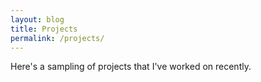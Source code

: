 ```yaml
---
layout: blog
title: Projects
permalink: /projects/
---
```


Here's a sampling of projects that I've worked on recently.
